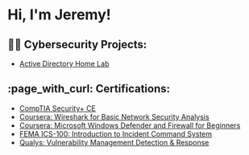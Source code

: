 <h1>Hi, I'm Jeremy!</h1>

<h2>👨‍💻 Cybersecurity Projects:</h2>

  - [Active Directory Home Lab](https://github.com/jeremyayala1/ActiveDirectoryLab)

<h2>:page_with_curl: Certifications:</h2>

  - [CompTIA Security+ CE](https://www.certmetrics.com/comptia/public/verification.aspx?code=Y2N7PQ69GZ60VFSB)
  - [Coursera: Wireshark for Basic Network Security Analysis](https://coursera.org/share/7bded545d0833afe56459d28259db6f9)
  - [Coursera: Microsoft Windows Defender and Firewall for Beginners](https://coursera.org/share/41f2ae75d8f9eedc7a810548e81ae231)
  - [FEMA ICS-100: Introduction to Incident Command System](https://github.com/jeremyayala1/Certificates/blob/main/FEMA-ICS100.pdf)
  - [Qualys: Vulnerability Management Detection & Response](https://github.com/jeremyayala1/Certificates/blob/main/qualysvmdr.pdf)

<!--
<h2> 🤳 Connect with me:</h2>

[<img align="left" alt="JoshMadakor | YouTube" width="22px" src="https://cdn.jsdelivr.net/npm/simple-icons@v3/icons/youtube.svg" />][youtube]
[<img align="left" alt="JoshMadakor | Twitter" width="22px" src="https://cdn.jsdelivr.net/npm/simple-icons@v3/icons/twitter.svg" />][twitter]
[<img align="left" alt="JoshMadakor | LinkedIn" width="22px" src="https://cdn.jsdelivr.net/npm/simple-icons@v3/icons/linkedin.svg" />][linkedin]
[<img align="left" alt="JoshMadakor | Instagram" width="22px" src="https://cdn.jsdelivr.net/npm/simple-icons@v3/icons/instagram.svg" />][instagram]

[twitter]: https://twitter.com/joshmadakor
[youtube]: https://www.youtube.com/c/joshmadakor
[instagram]: https://www.instagram.com/joshmadakor/
[linkedin]: https://linkedin.com/in/joshmadakor

-->

<!--
**joshmadakor1/joshmadakor1** is a ✨ _special_ ✨ repository because its `README.md` (this file) appears on your GitHub profile.

Here are some ideas to get you started:

- 🔭 I’m currently working on ...
- 🌱 I’m currently learning ...
- 👯 I’m looking to collaborate on ...
- 🤔 I’m looking for help with ...
- 💬 Ask me about ...
- 📫 How to reach me: ...
- 😄 Pronouns: ...
- ⚡ Fun fact: ...
-->
